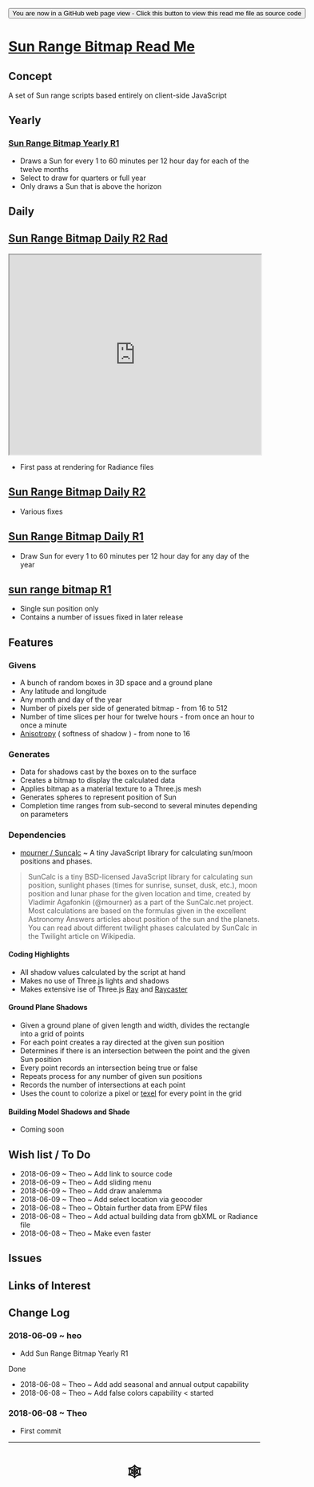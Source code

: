 <span style=display:none; >[You are now in a GitHub source code view - click this link to view Read Me file as a web page](http://www.ladybug.tools/spider/index.html#solar-well/sun-range-bitmap/README.md "View file as a web page." ) </span>

<div><input type=button onclick="window.location.href='https://github.com/ladybug-tools/spider/tree/master/solar-well/sun-range-bitmap/README.md'"
value="You are now in a GitHub web page view - Click this button to view this read me file as source code" ><div>

# [Sun Range Bitmap Read Me]( #solar-well/sun-range-bitmap/README.md )


## Concept

A set of Sun range scripts based entirely on client-side JavaScript

## Yearly

### [Sun Range Bitmap Yearly R1]( https://www.ladybug.tools/spider/solar-well/sun-range-bitmap/sun-range-bitmap-yearly-r1.html )

* Draws a Sun for every 1 to 60 minutes per 12 hour day for each of the twelve months
* Select to draw for quarters or full year
* Only draws a Sun that is above the horizon


## Daily

## [Sun Range Bitmap Daily R2 Rad]( https://www.ladybug.tools/spider/solar-well/sun-range-bitmap/daily-r2-rad/sun-range-bitmap-daily-rad.html )

<iframe class=iframeReadMe src=https://www.ladybug.tools/spider/solar-well/sun-range-bitmap/daily-r2-rad/sun-range-bitmap-daily-rad.html width=100% height=400px >Iframes are not displayed on github.com</iframe>

* First pass at rendering for Radiance files

## [Sun Range Bitmap Daily R2]( https://www.ladybug.tools/spider/solar-well/sun-range-bitmap/daily-r2/sun-range-bitmap-daily.html )

* Various fixes


## [Sun Range Bitmap Daily R1]( https://www.ladybug.tools/spider/solar-well/sun-range-bitmap/sun-range-bitmap-daily-r1.html )

* Draw Sun for every 1 to 60 minutes per 12 hour day for any day of the year

## [sun range bitmap R1]( https://www.ladybug.tools/spider/solar-well/sun-range-bitmap/sun-range-bitmap-r1.html )

* Single sun position only
* Contains a number of issues fixed in later release

## Features

### Givens
* A bunch of random boxes in 3D space and a ground plane
* Any latitude and longitude
* Any month and day of the year
* Number of pixels per side of generated bitmap - from 16 to 512
* Number of time slices per hour for twelve hours - from once an hour to once a minute
* [Anisotropy]( https://en.wikipedia.org/wiki/Anisotropy ) ( softness of shadow ) - from none to 16

### Generates
* Data for shadows cast by the boxes on to the surface
* Creates a bitmap to display the calculated data
* Applies bitmap as a material texture to a Three.js mesh
* Generates spheres to represent position of Sun
* Completion time ranges from sub-second to several minutes depending on parameters

### Dependencies

* [mourner / Suncalc]( https://github.com/mourner/suncalc ) ~ A tiny JavaScript library for calculating sun/moon positions and phases.

> SunCalc is a tiny BSD-licensed JavaScript library for calculating sun position, sunlight phases (times for sunrise, sunset, dusk, etc.), moon position and lunar phase for the given location and time, created by Vladimir Agafonkin (@mourner) as a part of the SunCalc.net project.
> Most calculations are based on the formulas given in the excellent Astronomy Answers articles about position of the sun and the planets. You can read about different twilight phases calculated by SunCalc in the Twilight article on Wikipedia.

#### Coding Highlights

* All shadow values calculated by the script at hand
* Makes no use of Three.js lights and shadows
* Makes extensive ise of Three.js [Ray]( https://threejs.org/docs/#api/math/Ray ) and [Raycaster]( https://threejs.org/docs/#api/core/Raycaster )

#### Ground Plane Shadows

* Given a ground plane of given length and width, divides the rectangle into a grid of points
* For each point creates a ray directed at the given sun position
* Determines if there is an intersection between the point and the given Sun position
* Every point records an intersection being true or false
* Repeats process for any number of given sun positions
* Records the number of intersections at each point
* Uses the count to colorize a pixel or [texel]( https://en.wikipedia.org/wiki/Texel_(graphics) ) for every point in the grid


#### Building Model Shadows and Shade

* Coming soon



## Wish list / To Do

* 2018-06-09 ~ Theo ~ Add link to source code
* 2018-06-09 ~ Theo ~ Add sliding menu
* 2018-06-09 ~ Theo ~ Add draw analemma
* 2018-06-09 ~ Theo ~ Add select location via geocoder
* 2018-06-08 ~ Theo ~ Obtain further data from EPW files
* 2018-06-08 ~ Theo ~ Add actual building data from gbXML or Radiance file
* 2018-06-08 ~ Theo ~ Make even faster


## Issues



## Links of Interest



## Change Log


### 2018-06-09 ~ heo

* Add Sun Range Bitmap Yearly R1

Done
* 2018-06-08 ~ Theo ~ Add add seasonal and annual output capability
* 2018-06-08 ~ Theo ~ Add false colors capability < started


### 2018-06-08 ~ Theo

* First commit


***

# <center title="hello!" ><a href=javascript:window.scrollTo(0,0); style=text-decoration:none; > &#x1f578; </a></center>



